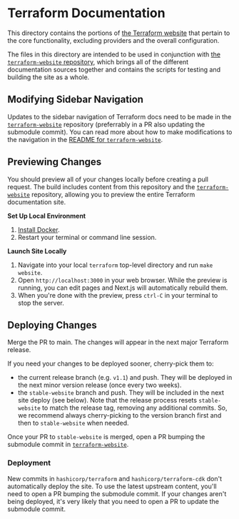 # Terraform Documentation

This directory contains the portions of [the Terraform website](https://www.terraform.io/) that pertain to the
core functionality, excluding providers and the overall configuration.

The files in this directory are intended to be used in conjunction with
[the `terraform-website` repository](https://github.com/hashicorp/terraform-website), which brings all of the
different documentation sources together and contains the scripts for testing and building the site as
a whole.

## Modifying Sidebar Navigation

Updates to the sidebar navigation of Terraform docs need to be made in the [`terraform-website`](https://github.com/hashicorp/terraform-website/) repository (preferrably in a PR also updating the submodule commit). You can read more about how to make modifications to the navigation in the [README for `terraform-website`](https://github.com/hashicorp/terraform-website#editing-navigation-sidebars).

## Previewing Changes

You should preview all of your changes locally before creating a pull request. The build includes content from this repository and the [`terraform-website`](https://github.com/hashicorp/terraform-website/) repository, allowing you to preview the entire Terraform documentation site.

**Set Up Local Environment**

1. [Install Docker](https://docs.docker.com/get-docker/).
1. Restart your terminal or command line session.

**Launch Site Locally**

1. Navigate into your local `terraform` top-level directory and run `make website`.
1. Open `http://localhost:3000` in your web browser. While the preview is running, you can edit pages and Next.js will automatically rebuild them.
1. When you're done with the preview, press `ctrl-C` in your terminal to stop the server.

## Deploying Changes

Merge the PR to main. The changes will appear in the next major Terraform release.

If you need your changes to be deployed sooner, cherry-pick them to:

- the current release branch (e.g. `v1.1`) and push. They will be deployed in the next minor version release (once every two weeks).
- the `stable-website` branch and push. They will be included in the next site deploy (see below). Note that the release process resets `stable-website` to match the release tag, removing any additional commits. So, we recommend always cherry-picking to the version branch first and then to `stable-website` when needed.

Once your PR to `stable-website` is merged, open a PR bumping the submodule commit in [`terraform-website`](https://github.com/hashicorp/terraform-website).

### Deployment

New commits in `hashicorp/terraform` and `hashicorp/terraform-cdk` don't automatically deploy the site. To use the latest upstream content, you'll need to open a PR bumping the submodule commit. If your changes aren't being deployed, it's very likely that you need to open a PR to update the submodule commit.
